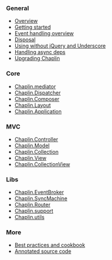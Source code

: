 ### General

* [Overview](./)
* [Getting started](./getting_started.html)
* [Event handling overview](./events.html)
* [Disposal](./disposal.html)
* [Using without jQuery and Underscore](./no_deps.html)
* [Handling async deps](./handling_async.html)
* [Upgrading Chaplin](./upgrading.html)

### Core
* <a href="./chaplin.mediator.html" title="Global event bus">Chaplin.mediator</a>
* <a href="./chaplin.dispatcher.html" title="Broker between router and controller">Chaplin.Dispatcher</a>
* <a href="./chaplin.composer.html" title="Handles reuse of views between controller actions">Chaplin.Composer</a>
* <a href="./chaplin.layout.html" title="Top-level application view">Chaplin.Layout</a>
* <a href="./chaplin.application.html" title="Application bootstrapper">Chaplin.Application</a>

### MVC
* <a href="./chaplin.controller.html" title="For initializing models, collections and views">Chaplin.Controller</a>
* <a href="./chaplin.model.html" title="Chaplin&rsquo;s extension of `Backbone.Model`">Chaplin.Model</a>
* <a href="./chaplin.collection.html" title="Chaplin&rsquo;s extension of `Backbone.Collection`">Chaplin.Collection</a>
* <a href="./chaplin.view.html" title="Chaplin&rsquo;s extension of `Backbone.View`">Chaplin.View</a>
* <a href="./chaplin.collection_view.html" title="An extension of `Chaplin.View` for displaying collections">Chaplin.CollectionView</a>

### Libs
* <a href="./chaplin.event_broker.html" title="Mixin for communication with the mediator">Chaplin.EventBroker</a>
* <a href="./chaplin.sync_machine.html" title="Mixin for handling sync state">Chaplin.SyncMachine</a>
* <a href="./chaplin.router.html" title="Replacement for `Backbone.Router`">Chaplin.Router</a>
* <a href="./chaplin.support.html" title="Detection of browser features">Chaplin.support</a>
* <a href="./chaplin.utils.html" title="Generic utility functions">Chaplin.utils</a>

### More
* [Best practices and cookbook](https://github.com/chaplinjs/chaplin/wiki/)
* [Annotated source code](http://chaplinjs.org/annotated/chaplin.html)
